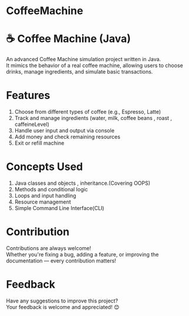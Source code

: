 # CoffeeMachine
# ☕ Coffee Machine (Java) <br>
An advanced Coffee Machine simulation project written in Java. <br> It mimics the behavior of a real coffee machine, allowing users to choose drinks, manage ingredients, and simulate basic transactions.<br>

# Features<br>
1. Choose from different types of coffee (e.g., Espresso, Latte)<br>
2. Track and manage ingredients (water, milk, coffee beans , roast , caffeineLevel)<br>
3. Handle user input and output via console<br>
4. Add money and check remaining resources<br>
5. Exit or refill machine<br>

# Concepts Used<br>
1. Java classes and objects , inheritance.(Covering OOPS)<br>
2. Methods and conditional logic<br>
3. Loops and input handling<br>
4. Resource management<br>
5. Simple Command Line Interface(CLI)<br>


# Contribution<br>
Contributions are always welcome!<br>
Whether you're fixing a bug, adding a feature, or improving the documentation — every contribution matters!<br>

# Feedback<br>
Have any suggestions to improve this project? <br>
Your feedback is welcome and appreciated! 😊
